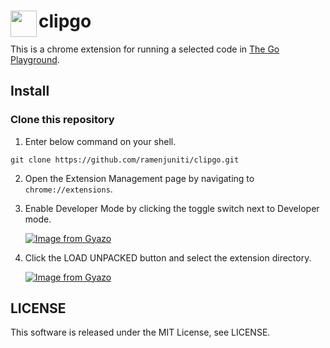 # <img src="https://i.gyazo.com/532cc01852ed06b797535fba2c5f195c.jpg" width=42 align=left> clipgo

This is a chrome extension for running a selected code in [The Go Playground](https://play.golang.org/).

## Install

### Clone this repository

1. Enter below command on your shell.

```
git clone https://github.com/ramenjuniti/clipgo.git
```

2. Open the Extension Management page by navigating to `chrome://extensions`.

3. Enable Developer Mode by clicking the toggle switch next to Developer mode.

   [![Image from Gyazo](https://i.gyazo.com/80b67452913a6147aa89cd05c6c78f4a.png)](https://gyazo.com/80b67452913a6147aa89cd05c6c78f4a)

4) Click the LOAD UNPACKED button and select the extension directory.

   [![Image from Gyazo](https://i.gyazo.com/837cf2b32fbe485cb1b360aa31e052c3.png)](https://gyazo.com/837cf2b32fbe485cb1b360aa31e052c3)

## LICENSE

This software is released under the MIT License, see LICENSE.

